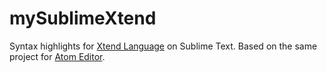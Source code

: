 # mySublimeXtend

Syntax highlights for [Xtend Language](http://xtend-lang.org) on Sublime Text.
Based on the same project for [Atom Editor](https://github.com/nosovae-dev/language-xtend).
